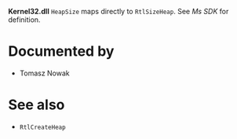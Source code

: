 **Kernel32.dll** `HeapSize` maps directly to `RtlSizeHeap`. See *Ms SDK* for definition.

# Documented by

* Tomasz Nowak

# See also

* `RtlCreateHeap`
